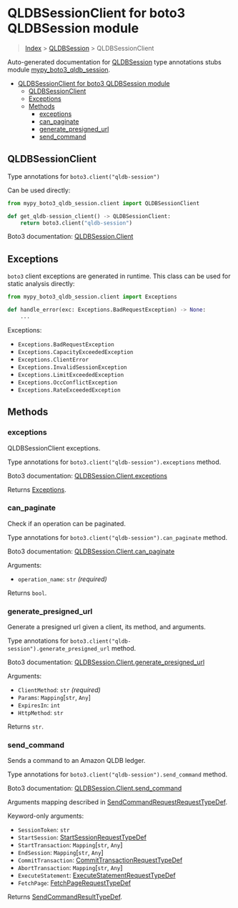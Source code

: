 # QLDBSessionClient for boto3 QLDBSession module

> [Index](..) > [QLDBSession](.) > QLDBSessionClient

Auto-generated documentation for
[QLDBSession](https://boto3.amazonaws.com/v1/documentation/api/latest/reference/services/qldb-session.html#QLDBSession)
type annotations stubs module
[mypy_boto3_qldb_session](https://pypi.org/project/mypy-boto3-qldb-session/).

- [QLDBSessionClient for boto3 QLDBSession module](#qldbsessionclient-for-boto3-qldbsession-module)
  - [QLDBSessionClient](#qldbsessionclient)
  - [Exceptions](#exceptions)
  - [Methods](#methods)
    - [exceptions](#exceptions)
    - [can_paginate](#can_paginate)
    - [generate_presigned_url](#generate_presigned_url)
    - [send_command](#send_command)

## QLDBSessionClient

Type annotations for `boto3.client("qldb-session")`

Can be used directly:

```python
from mypy_boto3_qldb_session.client import QLDBSessionClient

def get_qldb-session_client() -> QLDBSessionClient:
    return boto3.client("qldb-session")
```

Boto3 documentation:
[QLDBSession.Client](https://boto3.amazonaws.com/v1/documentation/api/latest/reference/services/qldb-session.html#QLDBSession.Client)

## Exceptions

`boto3` client exceptions are generated in runtime. This class can be used for
static analysis directly:

```python
from mypy_boto3_qldb_session.client import Exceptions

def handle_error(exc: Exceptions.BadRequestException) -> None:
    ...
```

Exceptions:

- `Exceptions.BadRequestException`
- `Exceptions.CapacityExceededException`
- `Exceptions.ClientError`
- `Exceptions.InvalidSessionException`
- `Exceptions.LimitExceededException`
- `Exceptions.OccConflictException`
- `Exceptions.RateExceededException`

## Methods

### exceptions

QLDBSessionClient exceptions.

Type annotations for `boto3.client("qldb-session").exceptions` method.

Boto3 documentation:
[QLDBSession.Client.exceptions](https://boto3.amazonaws.com/v1/documentation/api/latest/reference/services/qldb-session.html#QLDBSession.Client.exceptions)

Returns [Exceptions](#exceptions).

### can_paginate

Check if an operation can be paginated.

Type annotations for `boto3.client("qldb-session").can_paginate` method.

Boto3 documentation:
[QLDBSession.Client.can_paginate](https://boto3.amazonaws.com/v1/documentation/api/latest/reference/services/qldb-session.html#QLDBSession.Client.can_paginate)

Arguments:

- `operation_name`: `str` *(required)*

Returns `bool`.

### generate_presigned_url

Generate a presigned url given a client, its method, and arguments.

Type annotations for `boto3.client("qldb-session").generate_presigned_url`
method.

Boto3 documentation:
[QLDBSession.Client.generate_presigned_url](https://boto3.amazonaws.com/v1/documentation/api/latest/reference/services/qldb-session.html#QLDBSession.Client.generate_presigned_url)

Arguments:

- `ClientMethod`: `str` *(required)*
- `Params`: `Mapping`\[`str`, `Any`\]
- `ExpiresIn`: `int`
- `HttpMethod`: `str`

Returns `str`.

### send_command

Sends a command to an Amazon QLDB ledger.

Type annotations for `boto3.client("qldb-session").send_command` method.

Boto3 documentation:
[QLDBSession.Client.send_command](https://boto3.amazonaws.com/v1/documentation/api/latest/reference/services/qldb-session.html#QLDBSession.Client.send_command)

Arguments mapping described in
[SendCommandRequestRequestTypeDef](./type_defs.md#sendcommandrequestrequesttypedef).

Keyword-only arguments:

- `SessionToken`: `str`
- `StartSession`:
  [StartSessionRequestTypeDef](./type_defs.md#startsessionrequesttypedef)
- `StartTransaction`: `Mapping`\[`str`, `Any`\]
- `EndSession`: `Mapping`\[`str`, `Any`\]
- `CommitTransaction`:
  [CommitTransactionRequestTypeDef](./type_defs.md#committransactionrequesttypedef)
- `AbortTransaction`: `Mapping`\[`str`, `Any`\]
- `ExecuteStatement`:
  [ExecuteStatementRequestTypeDef](./type_defs.md#executestatementrequesttypedef)
- `FetchPage`:
  [FetchPageRequestTypeDef](./type_defs.md#fetchpagerequesttypedef)

Returns [SendCommandResultTypeDef](./type_defs.md#sendcommandresulttypedef).
